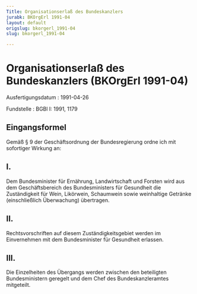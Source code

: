 ```yaml
---
Title: Organisationserlaß des Bundeskanzlers
jurabk: BKOrgErl 1991-04
layout: default
origslug: bkorgerl_1991-04
slug: bkorgerl_1991-04

---
```


# Organisationserlaß des Bundeskanzlers (BKOrgErl 1991-04)

Ausfertigungsdatum
:   1991-04-26

Fundstelle
:   BGBl I: 1991, 1179



## Eingangsformel

Gemäß § 9 der Geschäftsordnung der Bundesregierung ordne ich mit sofortiger Wirkung an:


## I.

Dem Bundesminister für Ernährung, Landwirtschaft und Forsten wird aus dem Geschäftsbereich des Bundesministers für Gesundheit die Zuständigkeit für Wein, Likörwein, Schaumwein sowie weinhaltige Getränke (einschließlich Überwachung) übertragen.


## II.

Rechtsvorschriften auf diesem Zuständigkeitsgebiet werden im Einvernehmen mit dem Bundesminister für Gesundheit erlassen.


## III.

Die Einzelheiten des Übergangs werden zwischen den beteiligten Bundesministern geregelt und dem Chef des Bundeskanzleramtes mitgeteilt.

